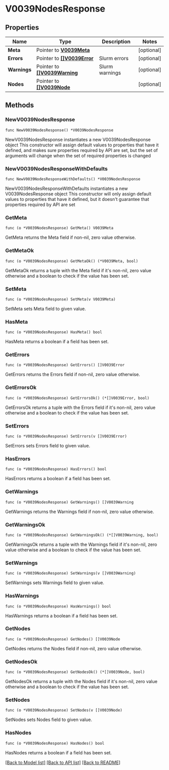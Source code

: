 # V0039NodesResponse

## Properties

Name | Type | Description | Notes
------------ | ------------- | ------------- | -------------
**Meta** | Pointer to [**V0039Meta**](V0039Meta.md) |  | [optional] 
**Errors** | Pointer to [**[]V0039Error**](V0039Error.md) | Slurm errors | [optional] 
**Warnings** | Pointer to [**[]V0039Warning**](V0039Warning.md) | Slurm warnings | [optional] 
**Nodes** | Pointer to [**[]V0039Node**](V0039Node.md) |  | [optional] 

## Methods

### NewV0039NodesResponse

`func NewV0039NodesResponse() *V0039NodesResponse`

NewV0039NodesResponse instantiates a new V0039NodesResponse object
This constructor will assign default values to properties that have it defined,
and makes sure properties required by API are set, but the set of arguments
will change when the set of required properties is changed

### NewV0039NodesResponseWithDefaults

`func NewV0039NodesResponseWithDefaults() *V0039NodesResponse`

NewV0039NodesResponseWithDefaults instantiates a new V0039NodesResponse object
This constructor will only assign default values to properties that have it defined,
but it doesn't guarantee that properties required by API are set

### GetMeta

`func (o *V0039NodesResponse) GetMeta() V0039Meta`

GetMeta returns the Meta field if non-nil, zero value otherwise.

### GetMetaOk

`func (o *V0039NodesResponse) GetMetaOk() (*V0039Meta, bool)`

GetMetaOk returns a tuple with the Meta field if it's non-nil, zero value otherwise
and a boolean to check if the value has been set.

### SetMeta

`func (o *V0039NodesResponse) SetMeta(v V0039Meta)`

SetMeta sets Meta field to given value.

### HasMeta

`func (o *V0039NodesResponse) HasMeta() bool`

HasMeta returns a boolean if a field has been set.

### GetErrors

`func (o *V0039NodesResponse) GetErrors() []V0039Error`

GetErrors returns the Errors field if non-nil, zero value otherwise.

### GetErrorsOk

`func (o *V0039NodesResponse) GetErrorsOk() (*[]V0039Error, bool)`

GetErrorsOk returns a tuple with the Errors field if it's non-nil, zero value otherwise
and a boolean to check if the value has been set.

### SetErrors

`func (o *V0039NodesResponse) SetErrors(v []V0039Error)`

SetErrors sets Errors field to given value.

### HasErrors

`func (o *V0039NodesResponse) HasErrors() bool`

HasErrors returns a boolean if a field has been set.

### GetWarnings

`func (o *V0039NodesResponse) GetWarnings() []V0039Warning`

GetWarnings returns the Warnings field if non-nil, zero value otherwise.

### GetWarningsOk

`func (o *V0039NodesResponse) GetWarningsOk() (*[]V0039Warning, bool)`

GetWarningsOk returns a tuple with the Warnings field if it's non-nil, zero value otherwise
and a boolean to check if the value has been set.

### SetWarnings

`func (o *V0039NodesResponse) SetWarnings(v []V0039Warning)`

SetWarnings sets Warnings field to given value.

### HasWarnings

`func (o *V0039NodesResponse) HasWarnings() bool`

HasWarnings returns a boolean if a field has been set.

### GetNodes

`func (o *V0039NodesResponse) GetNodes() []V0039Node`

GetNodes returns the Nodes field if non-nil, zero value otherwise.

### GetNodesOk

`func (o *V0039NodesResponse) GetNodesOk() (*[]V0039Node, bool)`

GetNodesOk returns a tuple with the Nodes field if it's non-nil, zero value otherwise
and a boolean to check if the value has been set.

### SetNodes

`func (o *V0039NodesResponse) SetNodes(v []V0039Node)`

SetNodes sets Nodes field to given value.

### HasNodes

`func (o *V0039NodesResponse) HasNodes() bool`

HasNodes returns a boolean if a field has been set.


[[Back to Model list]](../README.md#documentation-for-models) [[Back to API list]](../README.md#documentation-for-api-endpoints) [[Back to README]](../README.md)


